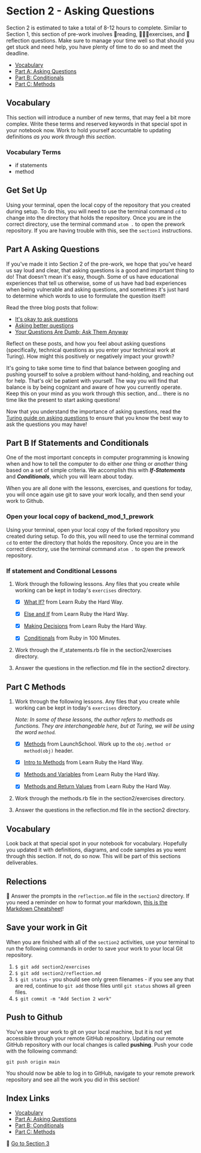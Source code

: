 # Section 2 - Asking Questions

Section 2 is estimated to take a total of 8-12 hours to complete. Similar to Section 1, this section of pre-work involves 📒reading, 👨🏽‍💻exercises, and 📝reflection questions. Make sure to manage your time well so that should you get stuck and need help, you have plenty of time to do so and meet the deadline.

- [Vocabulary](#Vocabulary)
- [Part A: Asking Questions](#Part-A-Asking-Questions)
- [Part B: Conditionals](#Part-B-If-Statements-and-Conditionals)
- [Part C: Methods](#Part-C-Methods)

## Vocabulary

This section will introduce a number of new terms, that may feel a bit more complex. Write these terms and reserved keywords in that special spot in your notebook now. Work to hold yourself acocuntable to updating definitions _as you work through this section_.

### Vocabulary Terms

- if statements
- method

## Get Set Up

Using your terminal, open the local copy of the repository that you created during setup.  To do this, you will need to use the terminal command `cd` to change into the directory that holds the repository. Once you are in the correct directory, use the terminal command `atom .` to open the prework repository. If you are having trouble with this, see the `section1` instructions.

## Part A Asking Questions

If you've made it into Section 2 of the pre-work, we hope that you've heard us say loud and clear, that asking questions is a good and important thing to do! That doesn't mean it's easy, though. Some of us have educational experiences that tell us otherwise, some of us have had bad experiences when being vulnerable and asking questions, and sometimes it's just hard to determine which words to use to formulate the question itself!

Read the three blog posts that follow:
* [It's okay to ask questions](https://dev.to/mporam/its-okay-to-ask-questions-43hf)
* [Asking better questions](https://dev.to/josefine/asking-better-questions-2e2k)
* [Your Questions Are Dumb; Ask Them Anyway](https://dev.to/kathryngrayson/your-questions-are-dumb-ask-them-anyway-3cm6)

Reflect on these posts, and how you feel about asking questions (specifically, technical questions as you enter your technical work at Turing). How might this positively or negatively impact your growth?

It's going to take some time to find that balance between googling and pushing yourself to solve a problem without hand-holding, and reaching out for help. That's ok! be patient with yourself. The way you will find that balance is by being cognizant and aware of how you currently operate. Keep this on your mind as you work through this section, and... there is no time like the present to start asking questions!

Now that you understand the importance of asking questions, read the [Turing guide on asking questions](https://gist.github.com/ericweissman/fb0241e226227867b6bc70a4d49227f5) to ensure that you know the best way to ask the questions you may have!

## Part B If Statements and Conditionals


One of the most important concepts in computer programming is knowing when and how to tell the computer to do either _one_ thing or _another_ thing based on a set of simple criteria.  We accomplish this with ***If-Statements*** and ***Conditionals***, which you will learn about today.

When you are all done with the lessons, exercises, and questions for today, you will once again use git to save your work locally, and then send your work to Github.

### Open your local copy of backend_mod_1_prework

Using your terminal, open your local copy of the forked repository you created during setup.  To do this, you will need to use the terminal command `cd` to enter the directory that holds the repository. Once you are in the correct directory, use the terminal command `atom .` to open the prework repository.

### If statement and Conditional Lessons

1. Work through the following lessons. Any files that you create while working can be kept in today's `exercises` directory.

    - [X] [What If?](https://learnrubythehardway.org/book/ex29.html) from Learn Ruby the Hard Way.

    - [X] [Else and If](https://learnrubythehardway.org/book/ex30.html) from Learn Ruby the Hard Way.

    - [X] [Making Decisions](https://learnrubythehardway.org/book/ex31.html) from Learn Ruby the Hard Way.

    - [X] [Conditionals](http://tutorials.jumpstartlab.com/projects/ruby_in_100_minutes.html#9.-conditionals) from Ruby in 100 Minutes.

1. Work through the if_statements.rb file in the section2/exercises directory.

1. Answer the questions in the reflection.md file in the section2 directory.

## Part C Methods

1. Work through the following lessons. Any files that you create while working can be kept in today's `exercises` directory.

    _*Note*: In some of these lessons, the author refers to methods as functions. They are interchangeable here, but at Turing, we will be using the word `method`._

    - [X] [Methods](https://launchschool.com/books/ruby/read/methods) from LaunchSchool. Work up to the `obj.method or method(obj)` header.

    - [X] [Intro to Methods](https://learnrubythehardway.org/book/ex18.html) from Learn Ruby the Hard Way.

    - [X] [Methods and Variables](https://learnrubythehardway.org/book/ex19.html) from Learn Ruby the Hard Way.

    - [X] [Methods and Return Values](https://learnrubythehardway.org/book/ex21.html) from Learn Ruby the Hard Way.

1. Work through the methods.rb file in the section2/exercises directory.

1. Answer the questions in the reflection.md file in the section2 directory.

## Vocabulary

Look back at that special spot in your notebook for vocabulary. Hopefully you updated it with definitions, diagrams, and code samples as you went through this section. If not, do so now. This will be part of this sections deliverables.

## Relections

📝 Answer the prompts in the `reflection.md` file in the `section2` directory. If you need a reminder on how to format your markdown, [this is the Markdown Cheatsheet](https://github.com/adam-p/markdown-here/wiki/Markdown-Cheatsheet)!

## Save your work in Git

When you are finished with all of the `section2` activities, use your terminal to run the following commands in order to save your work to your local Git repository.

1. `$ git add section2/exercises`
2. `$ git add section2/reflection.md`
3. `$ git status` - you should see only green filenames - if you see any that are red, continue to `git add` those files until `git status` shows all green files.
4. `$ git commit -m "Add Section 2 work"`

## Push to Github

You've save your work to git on your local machine, but it is not yet accessible through your remote GitHub repository. Updating our remote GitHub repository with our local changes is called **pushing**. Push your code with the following command:

```
git push origin main
```

You should now be able to log in to GitHub, navigate to your remote prework repository and see all the work you did in this section!

## Index Links

- [Vocabulary](#Vocabulary)
- [Part A: Asking Questions](#Part-A-Asking-Questions)
- [Part B: Conditionals](#Part-B-If-Statements-and-Conditionals)
- [Part C: Methods](#Part-C-Methods)

🚀 [Go to Section 3](../section3)
